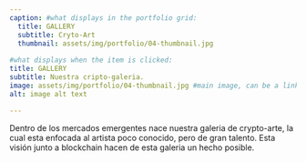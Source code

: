 ```yaml
---
caption: #what displays in the portfolio grid:
  title: GALLERY
  subtitle: Cryto-Art
  thumbnail: assets/img/portfolio/04-thumbnail.jpg
  
#what displays when the item is clicked:
title: GALLERY
subtitle: Nuestra cripto-galeria.
image: assets/img/portfolio/04-thumbnail.jpg #main image, can be a link or a file in assets/img/portfolio
alt: image alt text

---
```

 Dentro de los mercados emergentes nace nuestra galeria de crypto-arte, la cual esta enfocada al artista poco conocido, pero de gran talento. Esta visión junto a blockchain hacen de esta galeria un hecho posible.


